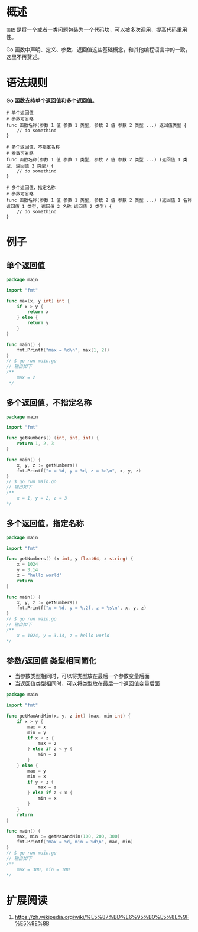 # 概述
`函数` 是将一个或者一类问题包装为一个代码块，可以被多次调用，提高代码重用性。

Go 函数中声明、定义、参数、返回值这些基础概念，和其他编程语言中的一致，这里不再赘述。

# 语法规则
**Go 函数支持单个返回值和多个返回值。**

```shell
# 单个返回值
# 参数可省略
func 函数名称(参数 1 值 参数 1 类型, 参数 2 值 参数 2 类型 ...) 返回值类型 {
    // do somethind
}

# 多个返回值，不指定名称
# 参数可省略
func 函数名称(参数 1 值 参数 1 类型, 参数 2 值 参数 2 类型 ...) (返回值 1 类型, 返回值 2 类型) {
    // do somethind
}

# 多个返回值，指定名称
# 参数可省略
func 函数名称(参数 1 值 参数 1 类型, 参数 2 值 参数 2 类型 ...) (返回值 1 名称 返回值 1 类型, 返回值 2 名称 返回值 2 类型) {
    // do somethind
}
```

# 例子
## 单个返回值
```go
package main

import "fmt"

func max(x, y int) int {
	if x > y {
		return x
	} else {
		return y
	}
}

func main() {
	fmt.Printf("max = %d\n", max(1, 2))
}
// $ go run main.go
// 输出如下 
/**
    max = 2
 */
```

## 多个返回值，不指定名称
```go
package main

import "fmt"

func getNumbers() (int, int, int) {
	return 1, 2, 3
}

func main() {
	x, y, z := getNumbers()
	fmt.Printf("x = %d, y = %d, z = %d\n", x, y, z)
}
// $ go run main.go
// 输出如下 
/**
    x = 1, y = 2, z = 3
*/
```

## 多个返回值，指定名称
```go
package main

import "fmt"

func getNumbers() (x int, y float64, z string) {
	x = 1024
	y = 3.14
	z = "hello world"
	return
}

func main() {
	x, y, z := getNumbers()
	fmt.Printf("x = %d, y = %.2f, z = %s\n", x, y, z)
}
// $ go run main.go
// 输出如下 
/**
    x = 1024, y = 3.14, z = hello world
*/
```

## 参数/返回值 类型相同简化
* 当参数类型相同时，可以将类型放在最后一个参数变量后面
* 当返回值类型相同时，可以将类型放在最后一个返回值变量后面
```go
package main

import "fmt"

func getMaxAndMin(x, y, z int) (max, min int) {
	if x > y {
		max = x
		min = y
		if x < z {
			max = z
		} else if z < y {
			min = z
		}
	} else {
		max = y
		min = x
		if y < z {
			max = z
		} else if z < x {
			min = x
		}
	}
	return
}

func main() {
	max, min := getMaxAndMin(100, 200, 300)
	fmt.Printf("max = %d, min = %d\n", max, min)
}
// $ go run main.go
// 输出如下 
/**
    max = 300, min = 100
*/
```

# 扩展阅读
1. https://zh.wikipedia.org/wiki/%E5%87%BD%E6%95%B0%E5%8E%9F%E5%9E%8B